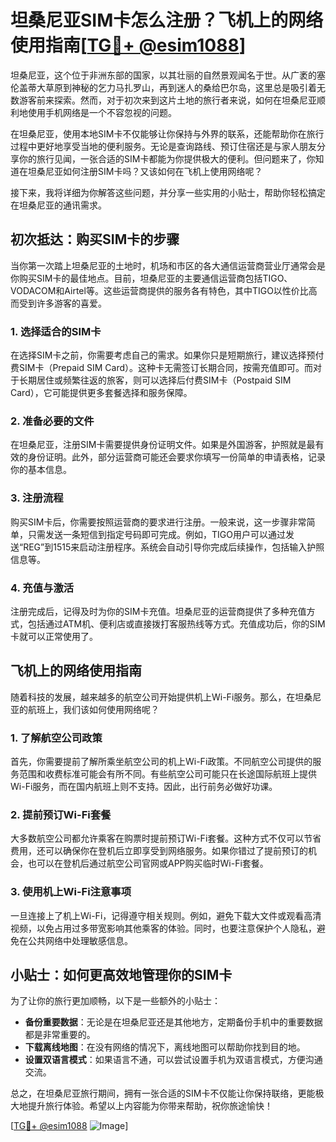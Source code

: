 # 坦桑尼亚SIM卡怎么注册？飞机上的网络使用指南[[TG💪+ @esim1088](https://t.me/s/esim1088)]

坦桑尼亚，这个位于非洲东部的国家，以其壮丽的自然景观闻名于世。从广袤的塞伦盖蒂大草原到神秘的乞力马扎罗山，再到迷人的桑给巴尔岛，这里总是吸引着无数游客前来探索。然而，对于初次来到这片土地的旅行者来说，如何在坦桑尼亚顺利地使用手机网络是一个不容忽视的问题。

在坦桑尼亚，使用本地SIM卡不仅能够让你保持与外界的联系，还能帮助你在旅行过程中更好地享受当地的便利服务。无论是查询路线、预订住宿还是与家人朋友分享你的旅行见闻，一张合适的SIM卡都能为你提供极大的便利。但问题来了，你知道在坦桑尼亚如何注册SIM卡吗？又该如何在飞机上使用网络呢？

接下来，我将详细为你解答这些问题，并分享一些实用的小贴士，帮助你轻松搞定在坦桑尼亚的通讯需求。

## 初次抵达：购买SIM卡的步骤

当你第一次踏上坦桑尼亚的土地时，机场和市区的各大通信运营商营业厅通常会是你购买SIM卡的最佳地点。目前，坦桑尼亚的主要通信运营商包括TIGO、VODACOM和Airtel等。这些运营商提供的服务各有特色，其中TIGO以性价比高而受到许多游客的喜爱。

### 1. 选择适合的SIM卡

在选择SIM卡之前，你需要考虑自己的需求。如果你只是短期旅行，建议选择预付费SIM卡（Prepaid SIM Card）。这种卡无需签订长期合同，按需充值即可。而对于长期居住或频繁往返的旅客，则可以选择后付费SIM卡（Postpaid SIM Card），它可能提供更多套餐选择和服务保障。

### 2. 准备必要的文件

在坦桑尼亚，注册SIM卡需要提供身份证明文件。如果是外国游客，护照就是最有效的身份证明。此外，部分运营商可能还会要求你填写一份简单的申请表格，记录你的基本信息。

### 3. 注册流程

购买SIM卡后，你需要按照运营商的要求进行注册。一般来说，这一步骤非常简单，只需发送一条短信到指定号码即可完成。例如，TIGO用户可以通过发送“REG”到1515来启动注册程序。系统会自动引导你完成后续操作，包括输入护照信息等。

### 4. 充值与激活

注册完成后，记得及时为你的SIM卡充值。坦桑尼亚的运营商提供了多种充值方式，包括通过ATM机、便利店或直接拨打客服热线等方式。充值成功后，你的SIM卡就可以正常使用了。

## 飞机上的网络使用指南

随着科技的发展，越来越多的航空公司开始提供机上Wi-Fi服务。那么，在坦桑尼亚的航班上，我们该如何使用网络呢？

### 1. 了解航空公司政策

首先，你需要提前了解所乘坐航空公司的机上Wi-Fi政策。不同航空公司提供的服务范围和收费标准可能会有所不同。有些航空公司可能只在长途国际航班上提供Wi-Fi服务，而在国内航班上则不支持。因此，出行前务必做好功课。

### 2. 提前预订Wi-Fi套餐

大多数航空公司都允许乘客在购票时提前预订Wi-Fi套餐。这种方式不仅可以节省费用，还可以确保你在登机后立即享受到网络服务。如果你错过了提前预订的机会，也可以在登机后通过航空公司官网或APP购买临时Wi-Fi套餐。

### 3. 使用机上Wi-Fi注意事项

一旦连接上了机上Wi-Fi，记得遵守相关规则。例如，避免下载大文件或观看高清视频，以免占用过多带宽影响其他乘客的体验。同时，也要注意保护个人隐私，避免在公共网络中处理敏感信息。

## 小贴士：如何更高效地管理你的SIM卡

为了让你的旅行更加顺畅，以下是一些额外的小贴士：

- **备份重要数据**：无论是在坦桑尼亚还是其他地方，定期备份手机中的重要数据都是非常重要的。
- **下载离线地图**：在没有网络的情况下，离线地图可以帮助你找到目的地。
- **设置双语言模式**：如果语言不通，可以尝试设置手机为双语言模式，方便沟通交流。

总之，在坦桑尼亚旅行期间，拥有一张合适的SIM卡不仅能让你保持联络，更能极大地提升旅行体验。希望以上内容能为你带来帮助，祝你旅途愉快！

[[TG💪+ @esim1088](https://t.me/s/esim1088) ![Image](https://i.postimg.cc/4NQfJmqS/Snipaste-2025-05-13-00-14-12.png)]